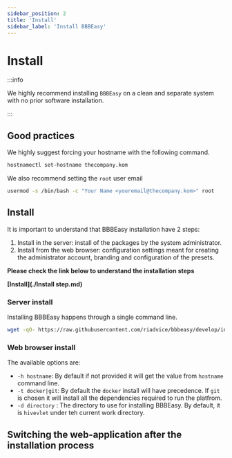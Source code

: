 ```yaml
---
sidebar_position: 2
title: 'Install'
sidebar_label: 'Install BBBEasy'
---
```


# Install

:::info

We highly recommend installing `BBBEasy` on a clean and separate system with no prior software installation.

:::

## Good practices

We highly suggest forcing your hostname with the following command.

```bash
hostnamectl set-hostname thecompany.kom
```

We also recommend setting the `root` user email

```bash
usermod -s /bin/bash -c "Your Name <youremail@thecompany.kom>" root
```

## Install

It is important to understand that BBBEasy installation have 2 steps:

1. Install in the server: install of the packages by the system administrator.
2. Install from the web browser: configuration settings meant for creating the administrator account, branding and configuration of the presets.

**Please check the link below to understand the installation steps**

**[Install](./Install step.md)**

### Server install

Installing BBBEasy happens through a single command line.

```bash
wget -qO- https://raw.githubusercontent.com/riadvice/bbbeasy/develop/install.sh | bash -s -- OPTIONS
```

### Web browser install

The available options are:
- `-h hostname`: By default if not provided it will get the value from `hostname` command line.
- `-t docker|git`: By default the `docker` install will have precedence. If `git` is chosen it will install all the dependencies required to run the platfrom.
- `-d directory` : The directory to use for installing BBBEasy. By default, it is `hivevlet` under teh current work directory.

## Switching the web-application after the installation process
